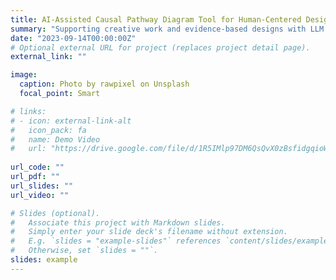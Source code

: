 ```yaml
---
title: AI-Assisted Causal Pathway Diagram Tool for Human-Centered Design
summary: "Supporting creative work and evidence-based designs with LLM driven diagramming tool (Under Review)"
date: "2023-09-14T00:00:00Z"
# Optional external URL for project (replaces project detail page).
external_link: ""

image:
  caption: Photo by rawpixel on Unsplash
  focal_point: Smart

# links:
# - icon: external-link-alt
#   icon_pack: fa
#   name: Demo Video
#   url: "https://drive.google.com/file/d/1R5IMlp97DM6QsQvX0zBsfidgqioWzXFh/view?usp=sharing"
  
url_code: ""
url_pdf: ""
url_slides: ""
url_video: ""

# Slides (optional).
#   Associate this project with Markdown slides.
#   Simply enter your slide deck's filename without extension.
#   E.g. `slides = "example-slides"` references `content/slides/example-slides.md`.
#   Otherwise, set `slides = ""`.
slides: example
---
```

